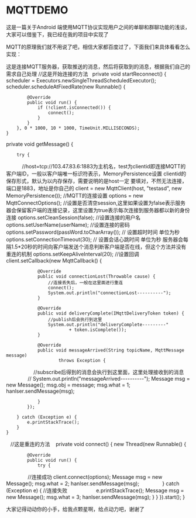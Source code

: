 # MQTTDEMO
这是一篇关于Android 端使用MQTT协议实现用户之间的单聊和群聊功能的浅谈，大家可以借鉴下，我已经在我的项目中实现了

MQTT的原理我们就不用说了吧，相信大家都百度过了，下面我们来具体看看怎么实现：

这是连接MQTT服务器，获取推送的消息，然后将获取到的消息，根据我们自己的需求自己处理
//这是开始连接的方法
   private void startReconnect() {
        scheduler = Executors.newSingleThreadScheduledExecutor();
        scheduler.scheduleAtFixedRate(new Runnable() {

            @Override
            public void run() {
                if (!client.isConnected()) {
                    connect();
                }
            }
        }, 0 * 1000, 10 * 1000, TimeUnit.MILLISECONDS);
    }
 private void getMessage() {

        try {
            //host=tcp://103.47.83.6:1883为主机名，test为clientid即连接MQTT的客户端ID，一般以客户端唯一标识符表示，MemoryPersistence设置             clientid的保存形式，默认为以内存保存，需要说明的是host一定 要填对，不然无法连接，端口是1883，地址是你自己的
            client = new MqttClient(host, "testasd",
                    new MemoryPersistence());
            //MQTT的连接设置
            options = new MqttConnectOptions();
            //设置是否清空session,这里如果设置为false表示服务器会保留客户端的连接记录，这里设置为true表示每次连接到服务器都以新的身份连接
            options.setCleanSession(false);
            //设置连接的用户名
            options.setUserName(userName);
            //设置连接的密码
            options.setPassword(passWord.toCharArray());
            // 设置超时时间 单位为秒
            options.setConnectionTimeout(30);
            // 设置会话心跳时间 单位为秒 服务器会每隔1.5*20秒的时间向客户端发送个消息判断客户端是否在线，但这个方法并没有重连的机制
            options.setKeepAliveInterval(20);
            //设置回调
            client.setCallback(new MqttCallback() {

                @Override
                public void connectionLost(Throwable cause) {
                    //连接丢失后，一般在这里面进行重连
                    connect();
                    System.out.println("connectionLost----------");
                }

                @Override
                public void deliveryComplete(IMqttDeliveryToken token) {
                    //publish后会执行到这里
                    System.out.println("deliveryComplete---------"
                            + token.isComplete());
                }

                @Override
                public void messageArrived(String topicName, MqttMessage message)
                        throws Exception {
                    //subscribe后得到的消息会执行到这里面，这里处理接收到的消息
                    // System.out.println("messageArrived----------");
                    Message msg = new Message();
                    msg.obj = message;
                    msg.what = 1;
                    hanlser.sendMessage(msg);

                }
            });

        } catch (Exception e) {
            e.printStackTrace();
        }
    }
    //这是重连的方法
    private void connect() {
        new Thread(new Runnable() {

            @Override
            public void run() {
                try {
                //连接成功
                    client.connect(options);
                    Message msg = new Message();
                    msg.what = 2;
                    hanlser.sendMessage(msg);
                } catch (Exception e) { //连接失败
                    e.printStackTrace();
                    Message msg = new Message();
                    msg.what = 3;
                    hanlser.sendMessage(msg);
                }
            }
        }).start();
    }

大家记得动动你的小手，给我点颗星啊，给点动力吧，谢谢了
